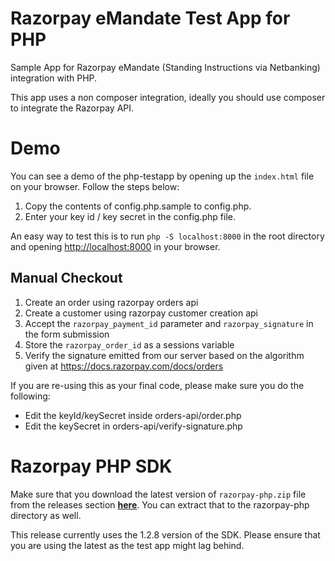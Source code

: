 # Razorpay eMandate Test App for PHP
Sample App for Razorpay eMandate (Standing Instructions via Netbanking) integration with PHP.

This app uses a non composer integration, ideally you should use composer to integrate the Razorpay API.

# Demo
You can see a demo of the php-testapp by opening up the `index.html` file on your browser. Follow the steps below:
1. Copy the contents of config.php.sample to config.php.
2. Enter your key id / key secret in the config.php file.

An easy way to test this is to run `php -S localhost:8000` in the root directory
and opening <http://localhost:8000> in your browser.

## Manual Checkout
1. Create an order using razorpay orders api
2. Create a customer using razorpay customer creation api
2. Accept the `razorpay_payment_id` parameter and `razorpay_signature` in the form submission
3. Store the `razorpay_order_id` as a sessions variable
3. Verify the signature emitted from our server based on the algorithm given at https://docs.razorpay.com/docs/orders

If you are re-using this as your final code, please make sure you do the following:
- Edit the keyId/keySecret inside orders-api/order.php
- Edit the keySecret in orders-api/verify-signature.php

# Razorpay PHP SDK
Make sure that you download the latest version of `razorpay-php.zip` file from
the releases section **[here](https://github.com/razorpay/razorpay-php/releases)**.
You can extract that to the razorpay-php directory as well.

This release currently uses the 1.2.8 version of the SDK. Please ensure that you are
using the latest as the test app might lag behind.
